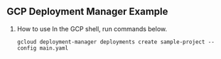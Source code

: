 GCP Deployment Manager Example
---

1. How to use
    In the GCP shell, run commands below.
    ```
    gcloud deployment-manager deployments create sample-project --config main.yaml
    ```
